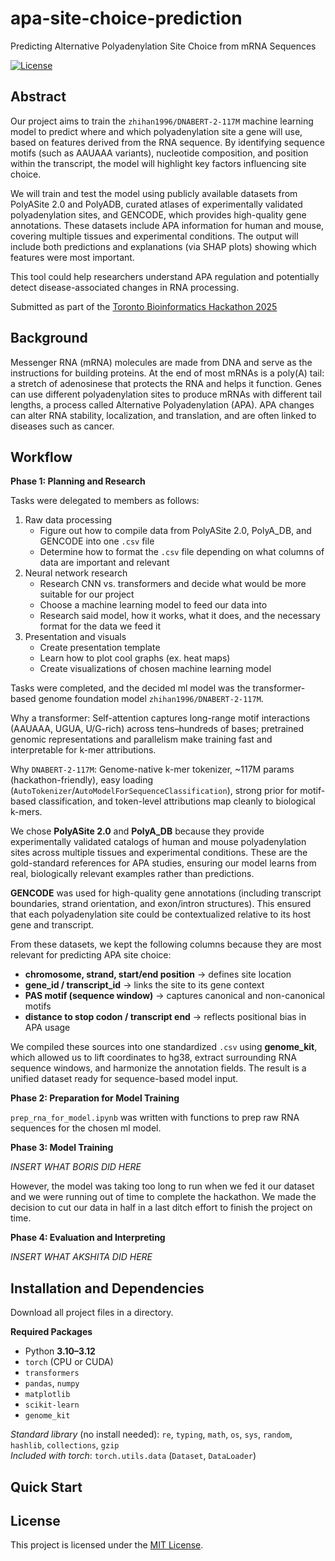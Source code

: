 # apa-site-choice-prediction

Predicting Alternative Polyadenylation Site Choice from mRNA Sequences

[![License](https://img.shields.io/badge/license-MIT-blue.svg)](LICENSE)

## Abstract

Our project aims to train the `zhihan1996/DNABERT-2-117M` machine learning model to predict where and which polyadenylation site a gene will use, based on features derived from the RNA sequence. By identifying sequence motifs (such as AAUAAA variants), nucleotide composition, and position within the transcript, the model will highlight key factors influencing site choice.

We will train and test the model using publicly available datasets from PolyASite 2.0 and PolyADB, curated atlases of experimentally validated polyadenylation sites, and GENCODE, which provides high-quality gene annotations. These datasets include APA information for human and mouse, covering multiple tissues and experimental conditions. The output will include both predictions and explanations (via SHAP plots) showing which features were most important.

This tool could help researchers understand APA regulation and potentially detect disease-associated changes in RNA processing.

Submitted as part of the [Toronto Bioinformatics Hackathon 2025](https://hackbio.ca/)

## Background 

Messenger RNA (mRNA) molecules are made from DNA and serve as the instructions for building proteins. At the end of most mRNAs is a poly(A) tail: a stretch of adenosinese that protects the RNA and helps it function. Genes can use different polyadenylation sites to produce mRNAs with different tail lengths, a process called Alternative Polyadenylation (APA). APA changes can alter RNA stability, localization, and translation, and are often linked to diseases such as cancer.

## Workflow 

**Phase 1: Planning and Research** 

Tasks were delegated to members as follows: 
1. Raw data processing 
    - Figure out how to compile data from PolyASite 2.0, PolyA_DB, and GENCODE into one `.csv` file
    - Determine how to format the `.csv` file depending on what columns of data are important and relevant  
2. Neural network research 
    - Research CNN vs. transformers and decide what would be more suitable for our project
    - Choose a machine learning model to feed our data into 
    - Research said model, how it works, what it does, and the necessary format for the data we feed it 
3. Presentation and visuals 
    - Create presentation template 
    - Learn how to plot cool graphs (ex. heat maps)
    - Create visualizations of chosen machine learning model 

Tasks were completed, and the decided ml model was the transformer-based genome foundation model `zhihan1996/DNABERT-2-117M`. 

Why a transformer: Self-attention captures long-range motif interactions (AAUAAA, UGUA, U/G-rich) across tens–hundreds of bases; pretrained genomic representations and parallelism make training fast and interpretable for k-mer attributions.

Why `DNABERT-2-117M`: Genome-native k-mer tokenizer, ~117M params (hackathon-friendly), easy loading (`AutoTokenizer`/`AutoModelForSequenceClassification`), strong prior for motif-based classification, and token-level attributions map cleanly to biological k-mers.

We chose **PolyASite 2.0** and **PolyA_DB** because they provide experimentally validated catalogs of human and mouse polyadenylation sites across multiple tissues and experimental conditions. These are the gold-standard references for APA studies, ensuring our model learns from real, biologically relevant examples rather than predictions.  

**GENCODE** was used for high-quality gene annotations (including transcript boundaries, strand orientation, and exon/intron structures). This ensured that each polyadenylation site could be contextualized relative to its host gene and transcript.

From these datasets, we kept the following columns because they are most relevant for predicting APA site choice:  
- **chromosome, strand, start/end position** → defines site location  
- **gene_id / transcript_id** → links the site to its gene context  
- **PAS motif (sequence window)** → captures canonical and non-canonical motifs  
- **distance to stop codon / transcript end** → reflects positional bias in APA usage  

We compiled these sources into one standardized `.csv` using **genome_kit**, which allowed us to lift coordinates to hg38, extract surrounding RNA sequence windows, and harmonize the annotation fields. The result is a unified dataset ready for sequence-based model input.



**Phase 2: Preparation for Model Training** 

`prep_rna_for_model.ipynb` was written with functions to prep raw RNA sequences for the chosen ml model.


**Phase 3: Model Training** 

_INSERT WHAT BORIS DID HERE_ 

However, the model was taking too long to run when we fed it our dataset and we were running out of time to complete the hackathon. We made the decision to cut our data in half in a last ditch effort to finish the project on time.  


**Phase 4: Evaluation and Interpreting** 

_INSERT WHAT AKSHITA DID HERE_ 


## Installation and Dependencies 
Download all project files in a directory.

**Required Packages**
- Python **3.10–3.12**
- `torch` (CPU or CUDA)
- `transformers`
- `pandas`, `numpy`
- `matplotlib`
- `scikit-learn`
- `genome_kit`

*Standard library* (no install needed): `re`, `typing`, `math`, `os`, `sys`, `random`, `hashlib`, `collections`, `gzip`  
*Included with torch*: `torch.utils.data` (`Dataset`, `DataLoader`)

## Quick Start 


## License

This project is licensed under the [MIT License](LICENSE).
